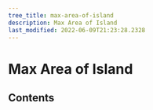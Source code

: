 ```yaml
---
tree_title: max-area-of-island
description: Max Area of Island
last_modified: 2022-06-09T21:23:28.2328
---
```


# Max Area of Island

## Contents
